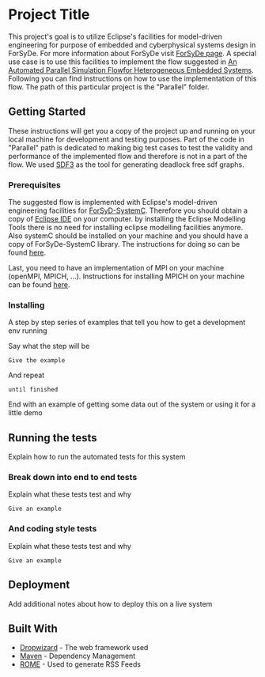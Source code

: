 # Project Title

This project's goal is to utilize Eclipse's facilities for model-driven engineering for purpose of embedded and cyberphysical systems design in ForSyDe. For more information about ForSyDe visit [ForSyDe page](https://forsyde.github.io/). A special use case is to use this facilities to implement the flow suggested in [An Automated Parallel Simulation Flowfor Heterogeneous Embedded Systems](https://www.google.com/url?sa=t&rct=j&q=&esrc=s&source=web&cd=1&cad=rja&uact=8&ved=2ahUKEwiHv6Kw6anhAhUvwlkKHeWaCP0QFjAAegQIAhAB&url=https%3A%2F%2Fieeexplore.ieee.org%2Fdocument%2F6513466%2F&usg=AOvVaw0yxEJfLf9Yi1igUNDDELRv). Following you can find instructions on how to use the implementation of this flow. The path of this particular project is the "Parallel" folder.

## Getting Started

These instructions will get you a copy of the project up and running on your local machine for development and testing purposes. Part of the code in "Parallel" path is dedicated to making big test cases to test the validity and performance of the implemented flow and therefore is not in a part of the flow. We used [SDF3](http://www.es.ele.tue.nl/sdf3/) as the tool for generating deadlock free sdf graphs. 

### Prerequisites

The suggested flow is implemented with Eclipse's model-driven engineering facilities for [ForSyD-SystemC](https://forsyde.github.io/ForSyDe-SystemC/). Therefore you should obtain a copy of [Eclipse IDE](https://www.eclipse.org/downloads/) on your computer. by installing the Eclipse Modelling Tools there is no need for installing eclipse modelling facilities anymore. Also systemC should be installed on your machine and you should have a copy of ForSyDe-SystemC library. The instructions for doing so can be found [here](https://forsyde.github.io/ForSyDe-SystemC/setup). 

Last, you need to have an implementation of MPI on your machine (openMPI, MPICH, ...). Instructions for installing MPICH on your machine can be found [here](http://mpitutorial.com/tutorials/installing-mpich2/). 

### Installing

A step by step series of examples that tell you how to get a development env running

Say what the step will be

```
Give the example
```

And repeat

```
until finished
```

End with an example of getting some data out of the system or using it for a little demo

## Running the tests

Explain how to run the automated tests for this system

### Break down into end to end tests

Explain what these tests test and why

```
Give an example
```

### And coding style tests

Explain what these tests test and why

```
Give an example
```

## Deployment

Add additional notes about how to deploy this on a live system

## Built With

* [Dropwizard](http://www.dropwizard.io/1.0.2/docs/) - The web framework used
* [Maven](https://maven.apache.org/) - Dependency Management
* [ROME](https://rometools.github.io/rome/) - Used to generate RSS Feeds

